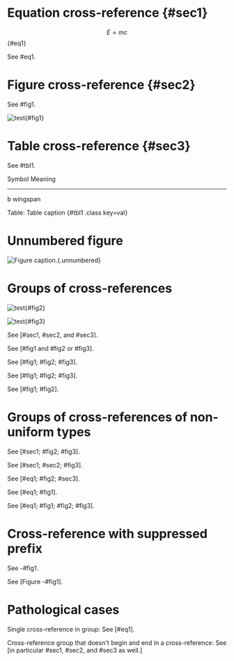 # Equation cross-reference {#sec1}

$$E=mc$${#eq1}

See #eq1.


# Figure cross-reference {#sec2}

See #fig1.

![test](fig1.jpg){#fig1}


# Table cross-reference {#sec3}

See #tbl1.

Symbol    Meaning
--------  --------
b         wingspan

Table: Table caption {#tbl1 .class key=val}


# Unnumbered figure

![Figure caption.](img.jpg){.unnumbered}


# Groups of cross-references

![test](fig2.jpg){#fig2}

![test](fig3.jpg){#fig3}

See [#sec1, #sec2, and #sec3].

See [#fig1 and #fig2 or #fig3].

See [#fig1; #fig2; #fig3].

See [#fig1\; #fig2\; #fig3].

See [#fig1; #fig2].


# Groups of cross-references of non-uniform types

See [#sec1; #fig2; #fig3].

See [#sec1; #sec2; #fig3].

See [#eq1; #fig2; #sec3].

See [#eq1; #fig1].

See [#eq1; #fig1; #fig2; #fig3].


# Cross-reference with suppressed prefix

See -#fig1.

See [Figure -#fig1].


# Pathological cases

Single cross-reference in group: See [#eq1].

Cross-reference group that doesn't begin and end in a cross-reference: See [in particular #sec1, #sec2, and #sec3 as well.]
